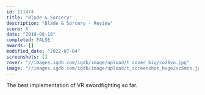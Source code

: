```yaml
---
id: 111474
title: "Blade & Sorcery"
description: "Blade & Sorcery - Review"
score: 6
date: "2019-08-18"
completed: FALSE
awards: []
modified_date: "2022-07-04"
screenshots: []
cover: "//images.igdb.com/igdb/image/upload/t_cover_big/co28vo.jpg"
image: "//images.igdb.com/igdb/image/upload/t_screenshot_huge/sc5mcs.jpg"
---
```

The best implementation of VR swordfighting so far.